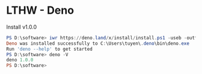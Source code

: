 # LTHW - Deno


Install v1.0.0
```powershell
PS D:\software> iwr https://deno.land/x/install/install.ps1 -useb -outf install.ps1; .\install.ps1 v1.0.0
Deno was installed successfully to C:\Users\tuyen\.deno\bin\deno.exe
Run 'deno --help' to get started
PS D:\software> deno -V
deno 1.0.0
PS D:\software>
```
